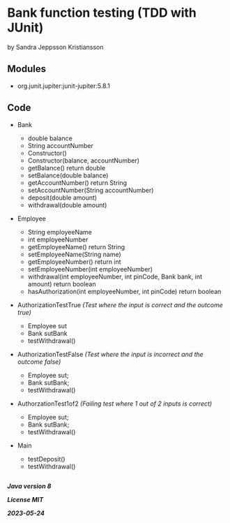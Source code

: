 # Bank function testing (TDD with JUnit)
by Sandra Jeppsson Kristiansson

## Modules
+ org.junit.jupiter:junit-jupiter:5.8.1

## Code
+ Bank
    - double balance
    - String accountNumber
    + Constructor()
    + Constructor(balance, accountNumber)
    + getBalance() return double
    + setBalance(double balance)
    + getAccountNumber() return String
    + setAccountNumber(String accountNumber)
    + deposit(double amount)
    + withdrawal(double amount)


+ Employee
  - String employeeName
  - int employeeNumber
  + getEmployeeName() return String
  + setEmployeeName(String name)
  + getEmployeeNumber() return int
  + setEmployeeNumber(int employeeNumber)
  + withdrawal(int employeeNumber, int pinCode, Bank bank, int amount) return boolean
  + hasAuthorization(int employeeNumber, int pinCode) return boolean


+ AuthorizationTestTrue *(Test where the input is correct and the outcome true)*
  + Employee sut
  + Bank sutBank
  + testWithdrawal()


+ AuthorizationTestFalse *(Test where the input is incorrect and the outcome false)*
  + Employee sut;
  + Bank sutBank;
  + testWithdrawal()
  

+ AuthorzationTest1of2 *(Failing test where 1 out of 2 inputs is correct)*
  + Employee sut;
  + Bank sutBank;
  + testWithdrawal()
  


+ Main
    + testDeposit()
    + testWithdrawal()


``` Java

```

***Java version 8***

***License MIT***

***2023-05-24***

